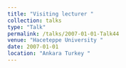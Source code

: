 ```yaml
---
title: "Visiting lecturer "
collection: talks
type: "Talk"
permalink: /talks/2007-01-01-Talk44
venue: "Haceteppe University "
date: 2007-01-01
location: "Ankara Turkey "
---
```

